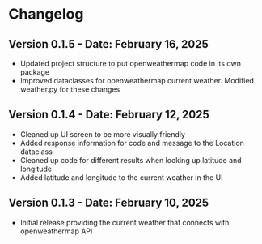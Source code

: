 # Changelog

## Version 0.1.5 - Date: February 16, 2025

- Updated project structure to put openweathermap code in its own package
- Improved dataclasses for openweathermap current weather. Modified weather.py for these changes

## Version 0.1.4 - Date: February 12, 2025

- Cleaned up UI screen to be more visually friendly
- Added response information for code and message to the Location dataclass
- Cleaned up code for different results when looking up latitude and longitude
- Added latitude and longitude to the current weather in the UI

## Version 0.1.3 - Date: February 10, 2025

- Initial release providing the current weather that connects with openweathermap API
